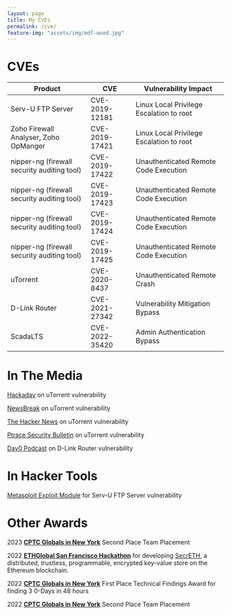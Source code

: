 ```yaml
---
layout: page
title: My CVEs
permalink: /cve/
feature-img: "assets/img/mdf-wood.jpg"
---
```


# CVEs

| Product            | CVE            | Vulnerability Impact |
|--------------------|----------------|----------------------|
| Serv-U FTP Server    | CVE-2019-12181 | Linux Local Privilege Escalation to root                     |
| Zoho Firewall Analyser, Zoho OpManger | CVE-2019-17421 | Linux Local Privilege Escalation to root                     |
| nipper-ng (firewall security auditing tool) | CVE-2019-17422 | Unauthenticated Remote Code Execution                     |
| nipper-ng (firewall security auditing tool) | CVE-2019-17423 | Unauthenticated Remote Code Execution                     |
| nipper-ng (firewall security auditing tool) | CVE-2019-17424 | Unauthenticated Remote Code Execution                     |
| nipper-ng (firewall security auditing tool) | CVE-2019-17425 | Unauthenticated Remote Code Execution                     |
| uTorrent           | CVE-2020-8437  | Unauthenticated Remote Crash                     |
| D-Link Router      | CVE-2021-27342 | Vulnerability Mitigation Bypass                     |
| ScadaLTS     | CVE-2022-35420 | Admin Authentication Bypass                     |

# In The Media

[Hackaday](https://hackaday.com/2020/09/25/this-week-in-security-utorrent-vulnerable-crowd-sourcing-your-fail2ban-and-cryptographers-at-casinos/) on uTorrent vulnerability

[NewsBreak](https://www.newsbreak.com/news/2068689566957/utorrent-cve-2020-8437-vulnerability-and-exploit-overview) on uTorrent vulnerability

[The Hacker News](https://mobile.twitter.com/TheHackersNews/status/1308787629014437888) on uTorrent vulnerability

[Ptrace Security Bulletin](https://www.ptrace-security.com/blog/it-security-news-bulletin-39/) on uTorrent vulnerability

[Day0 Podcast](https://dayzerosec.com/podcast/transcripts/episode-77.html) on D-Link Router vulnerability

# In Hacker Tools

[Metasploit Exploit Module](https://www.rapid7.com/db/modules/exploit/linux/local/servu_ftp_server_prepareinstallation_priv_esc/) for Serv-U FTP Server vulnerability

# Other Awards

2023 **[CPTC Globals in New York](https://cp.tc/previous-winners)** Second Place Team Placement

2022 **[ETHGlobal San Francisco Hackathon](https://ethglobal.com/events/ethsanfrancisco2022/prizes#skale-network)** for developing [SecrETH](https://github.com/secrETH-xyz), a distributed, trustless, programmable, encrypted key-value store on the Ethereum blockchain.

2022 **[CPTC Globals in New York](https://cp.tc/previous-winners)** First Place Technical Findings Award for finding 3 0-Days in 48 hours 

2022 **[CPTC Globals in New York](https://cp.tc/previous-winners)** Second Place Team Placement


